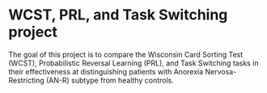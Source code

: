 # WCST, PRL, and Task Switching project

The goal of this project is to compare the Wisconsin Card Sorting Test (WCST), Probabilistic Reversal Learning (PRL), and Task Switching tasks in their effectiveness at distinguishing patients with Anorexia Nervosa-Restricting (AN-R) subtype from healthy controls.
